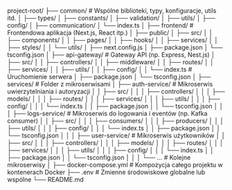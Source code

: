 project-root/
├── common/                     # Wspólne biblioteki, typy, konfiguracje, utils itd.
│   ├── types/
│   ├── constants/
│   ├── validation/
│   ├── utils/
│   ├── config/
│   ├── communication/
│   └── index.ts
│
├── frontend/                   # Frontendowa aplikacja (Next.js, React itp.)
│   ├── public/
│   ├── src/
│   │   ├── components/
│   │   ├── pages/
│   │   ├── hooks/
│   │   ├── services/
│   │   ├── styles/
│   │   └── utils/
│   ├── next.config.js
│   ├── package.json
│   └── tsconfig.json
│
├── api-gateway/                # Gateway API (np. Express, Nest.js)
│   ├── src/
│   │   ├── controllers/
│   │   ├── middleware/
│   │   ├── routes/
│   │   ├── services/
│   │   ├── utils/
│   │   ├── config/
│   │   └── index.ts            # Uruchomienie serwera
│   ├── package.json
│   └── tsconfig.json
│
├── services/                   # Folder z mikroserwisami
│   ├── auth-service/           # Mikroserwis uwierzytelniania i autoryzacji
│   │   ├── src/
│   │   │   ├── controllers/
│   │   │   ├── models/
│   │   │   ├── routes/
│   │   │   ├── services/
│   │   │   ├── utils/
│   │   │   ├── config/
│   │   │   └── index.ts
│   │   ├── package.json
│   │   └── tsconfig.json
│   │
│   ├── logs-service/           # Mikroserwis do logowania i eventów (np. Kafka consumer)
│   │   ├── src/
│   │   │   ├── consumers/
│   │   │   ├── producers/
│   │   │   ├── utils/
│   │   │   ├── config/
│   │   │   └── index.ts
│   │   ├── package.json
│   │   └── tsconfig.json
│   │
│   ├── user-service/           # Mikroserwis użytkowników
│   │   ├── src/
│   │   │   ├── controllers/
│   │   │   ├── models/
│   │   │   ├── routes/
│   │   │   ├── services/
│   │   │   ├── utils/
│   │   │   ├── config/
│   │   │   └── index.ts
│   │   ├── package.json
│   │   └── tsconfig.json
│   │
│   └── ...                     # Kolejne mikroserwisy
│
├── docker-compose.yml          # Kompozycja całego projektu w kontenerach Docker
├── .env                       # Zmienne środowiskowe globalne lub wspólne
└── README.md
